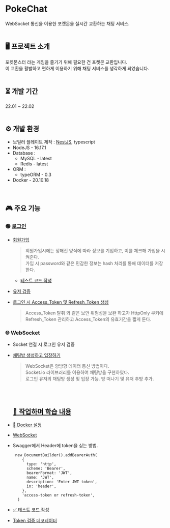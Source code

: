 # PokeChat

WebSocket 통신을 이용한 포켓몬을 실시간 교환하는 채팅 서비스.
<br />
<br />

## 🖥️ 프로젝트 소개

포켓몬스터 라는 게임을 즐기기 위해 필요한 건 포켓몬 교환입니다.  
이 교환을 활발하고 편하게 이용하기 위해 채팅 서비스를 생각하게 되었습니다.
<br />
<br />

## ⏳ 개발 기간

22.01 ~ 22.02
<br />
<br />

## ⚙ 개발 환경

- 보일러 플레이트 제작 : [NestJS](https://nest.com), typescript
- NodeJS - 16.17.1
- Database :
  - MySQL - latest
  - Redis - latest
- ORM :
  - typeORM - 0.3
- Docker - 20.10.18
  <br />
  <br />
  <br />

## 🎮 주요 기능

### 🟢 [로그인](backend/src/apis/auth/)

- [회원가입](backend/src/apis/users/user.controller.ts)

  > 회원가입시에는 정해진 양식에 따라 정보를 기입하고, 이를 체크해 가입을 시켜준다.  
  > 가입 시 password와 같은 민감한 정보는 hash 처리를 통해 데이터를 저장한다.

  - [테스트 코드 작성](backend/src/apis/users/test/)

- [유저 검증](backend/src/apis/users/user.service.ts)
- [로그인 시 Access_Token 및 Refresh_Token 생성](backend/src/apis/auth/auth.service.ts)

  > Access_Token 탈취 와 같은 보안 위험성을 보완 하고자 HttpOnly 쿠키에 Refresh_Token 관리하고 Access_Token의 유효기간을 짧게 둔다.

### 🌐 WebSocket

- Socket 연결 시 로그인 유저 검증
- [채팅방 생성하고 입장하기](backend/src/commons/socket/socket.gateway.ts)

  > WebSocket은 양방향 데이터 통신 방법이다.  
  > Socket.io 라이브러리를 이용하여 채팅방을 구현하였다.  
  > 로그인 유저의 채팅방 생성 및 입장 가능. 방 떠나기 및 유저 추방 추가.

  <br />
  <br />

  ## [📖 작업하며 학습 내용](https://fan-smile-44f.notion.site/efd4a9ab82c34d05865f1cd70f9295a1)

- [🐋 Docker 설정](https://yadoran.oopy.io/e9f0962c-c235-4124-b969-ca406b969867)
- [WebSocket](https://yadoran.oopy.io/22d37fee-46ea-4621-abf8-3fd3a8ba9879)
- Swagger에서 Header에 token을 싣는 방법.
  ```
   new DocumentBuilder().addBearerAuth(
      {
        type: 'http',
        scheme: 'Bearer',
        bearerFormat: 'JWT',
        name: 'JWT',
        description: 'Enter JWT token',
        in: 'header',
      },
      'access-token or refresh-token',
    )
  ```
- [✅ 테스트 코드 작성](https://yadoran.oopy.io/c8e8248a-b25c-4f5b-bab9-931ff29036e1)
- [Token 검증 데코레이터](https://fan-smile-44f.notion.site/29362dd89a8f49cfbb6c51dd5fc7ec8c)

